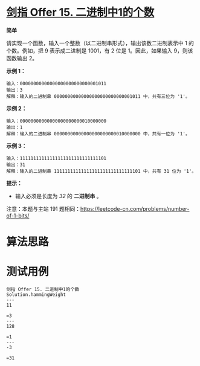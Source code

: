 # [剑指 Offer 15. 二进制中1的个数][cnTitle]

**简单**

请实现一个函数，输入一个整数（以二进制串形式），输出该数二进制表示中 1 的个数。例如，把 9 表示成二进制是 1001，有 2 位是 1。因此，如果输入 9，则该函数输出 2。



**示例 1：** 

```
输入：00000000000000000000000000001011
输出：3
解释：输入的二进制串 00000000000000000000000000001011 中，共有三位为 '1'。

```

**示例 2：** 

```
输入：00000000000000000000000010000000
输出：1
解释：输入的二进制串 00000000000000000000000010000000 中，共有一位为 '1'。

```

**示例 3：** 

```
输入：11111111111111111111111111111101
输出：31
解释：输入的二进制串 11111111111111111111111111111101 中，共有 31 位为 '1'。
```



**提示：** 

- 输入必须是长度为  *32*  的 **二进制串**  。



注意：本题与主站 191 题相同：https://leetcode-cn.com/problems/number-of-1-bits/




# 算法思路

# 测试用例
```
剑指 Offer 15. 二进制中1的个数
Solution.hammingWeight
---
11

=3
---
128

=1
---
-3

=31
```

[cnTitle]: https://leetcode-cn.com/problems/er-jin-zhi-zhong-1de-ge-shu-lcof/

